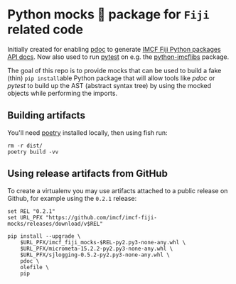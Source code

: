 # Python mocks 🧌 package for `Fiji` related code

Initially created for enabling [pdoc][2] to generate [IMCF Fiji Python packages
API docs][1]. Now also used to run [pytest][4] on e.g. the [python-imcflibs][5]
package.

The goal of this repo is to provide mocks that can be used to build a fake
(thin) `pip install`able Python package that will allow tools like *pdoc* or
*pytest* to build up the AST (abstract syntax tree) by using the mocked objects
while performing the imports.

## Building artifacts

You'll need [poetry][3] installed locally, then using fish run:

```fish
rm -r dist/
poetry build -vv
```

## Using release artifacts from GitHub

To create a virtualenv you may use artifacts attached to a public release on
Github, for example using the `0.2.1` release:

```fish
set REL "0.2.1"
set URL_PFX "https://github.com/imcf/imcf-fiji-mocks/releases/download/v$REL"

pip install --upgrade \
    $URL_PFX/imcf_fiji_mocks-$REL-py2.py3-none-any.whl \
    $URL_PFX/micrometa-15.2.2-py2.py3-none-any.whl \
    $URL_PFX/sjlogging-0.5.2-py2.py3-none-any.whl \
    pdoc \
    olefile \
    pip
```

[1]: https://imcf.one/apidocs/
[2]: https://pdoc.dev
[3]: https://python-poetry.org
[4]: http://pytest.org/
[5]: https://github.com/imcf/python-imcflibs/
